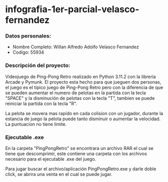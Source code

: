 # infografia-1er-parcial-velasco-fernandez

### Datos personales:

- Nombre Completo: Willan Alfredo Adolfo Velasco Fernandez
- Codigo: 55934

### Descripción del proyecto:

Videojuego de Ping-Pong Retro realizado en Python 3.11.2 con la librería Arcade y Pymunk.
El proyecto esta hecho para que jueguen dos personas, el juego es el tipico juego de Ping-Pong Retro pero con la diferencia de que se pueden aumentar el numero de pelotas en la partida con la tecla "SPACE" y la disminución de pelotas con la tecla "T", tambien se puede reiniciar la partida con la tecla "R".

La pelota se movera mas rapido en cada colision con un jugador, durante la estancia de juego la pelota puede tanto disminuir o aumentar la velocidad. La puntuacion no tiene limite.

### Ejecutable .exe

En la carpeta "PingPongRetro" se encontrara un archivo RAR el cual se tiene que descomprimir, este contiene una carpeta con los archivos necesario para el ejecutable .exe del juego.

Para jugar buscar el archivo/aplicación PingPongRetro.exe y darle doble click, se abrira una venta en el cual se puede jugar.
